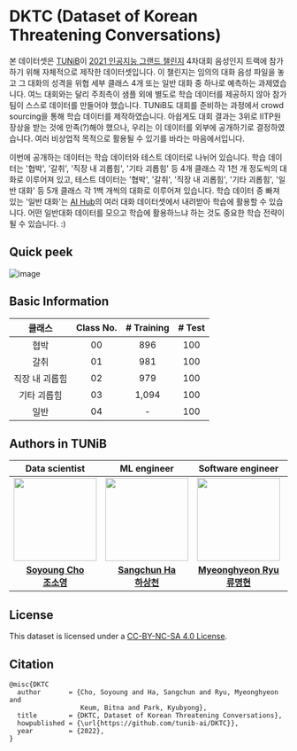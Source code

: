 # DKTC (<b>D</b>ataset of <b>K</b>orean <b>T</b>hreatening <b>C</b>onversations)

본 데이터셋은 [TUNiB](http://tunib.ai)이 [2021 인공지능 그랜드 챌린지](https://www.ai-challenge.kr/) 4차대회 음성인지 트랙에 참가하기 위해 자체적으로 제작한 데이터셋입니다. 이 챌린지는 임의의 대화 음성 파일을 놓고 그 대화의 성격을 위협 세부 클래스 4개 또는 일반 대화 중 하나로 예측하는 과제였습니다. 여느 대회와는 달리 주최측이 샘플 외에 별도로 학습 데이터를 제공하지 않아 참가팀이 스스로 데이터를 만들어야 했습니다. TUNiB도 대회를 준비하는 과정에서 crowd sourcing을 통해 학습 데이터를 제작하였습니다. 아쉽게도 대회 결과는 3위로 IITP원장상을 받는 것에 만족(?)해야 했으나, 우리는 이 데이터를 외부에 공개하기로 결정하였습니다. 여러 비상업적 목적으로 활용될 수 있기를 바라는 마음에서입니다.

이번에 공개하는 데이터는 학습 데이터와 테스트 데이터로 나뉘어 있습니다. 학습 데이터는 '협박', '갈취', '직장 내 괴롭힘', '기타 괴롭힘' 등 4개 클래스 각 1천 개 정도씩의 대화로 이루어져 있고, 테스트 데이터는 '협박', '갈취', '직장 내 괴롭힘', '기타 괴롭힘', '일반 대화' 등 5개 클래스 각 1백 개씩의 대화로 이루어져 있습니다. 학습 데이터 중 빠져 있는 '일반 대화'는 [AI Hub](https://aihub.or.kr/)의 여러 대화 데이터셋에서 내려받아 학습에 활용할 수 있습니다. 어떤 일반대화 데이터를 모으고 학습에 활용하느냐 하는 것도 중요한 학습 전략이 될 수 있습니다. :) 
    
## Quick peek
  
![image](https://user-images.githubusercontent.com/42150335/149441163-7728a543-5dbd-4fb6-b12f-cae5fc79c6fe.png)
      
## Basic Information
 
|클래스|Class No.|# Training|# Test |
|:----:|:------:|:------:|:------------:|
|협박 |00| 896    | 100   |
|갈취  |01|981     | 100 |
|직장 내 괴롭힘  |02|979     |100|
|기타 괴롭힘 |03|1,094      |100|
|일반 |04| - |100|

  
## Authors in TUNiB
  
|Data scientist|ML engineer|Software engineer|Software engineer|Research Scientist|  
|:----:|:---:|:-----:|:---:|:-----:|    
|<img src="members/sophia.png" width=150>|<img src="members/patrick.png" width=150>|<img src="members/ryu.png" width=150>|<img src="members/billie.png" width=150>|<img src="members/ryan.png" width=150>|  
|**[Soyoung Cho <br> 조소영](https://github.com/SoYoungCho)**|**[Sangchun Ha <br> 하상천](https://github.com/upskyy/upskyy)**|**[Myeonghyeon Ryu <br> 류명현](https://github.com/ryubright)**|**[Bitna Keum <br> 금빛나](https://github.com/BitnaKeum)**|**[Kyubyong Park <br> 박규병](https://github.com/Kyubyong)**|
  
## License
  
This dataset is licensed under a [CC-BY-NC-SA 4.0 License](https://creativecommons.org/licenses/by-nc-sa/4.0/deed.ko).
  
## Citation
  
```
@misc{DKTC
  author       = {Cho, Soyoung and Ha, Sangchun and Ryu, Myeonghyeon and
                  Keum, Bitna and Park, Kyubyong},
  title        = {DKTC, Dataset of Korean Threatening Conversations},
  howpublished = {\url{https://github.com/tunib-ai/DKTC}},
  year         = {2022},
}
```
